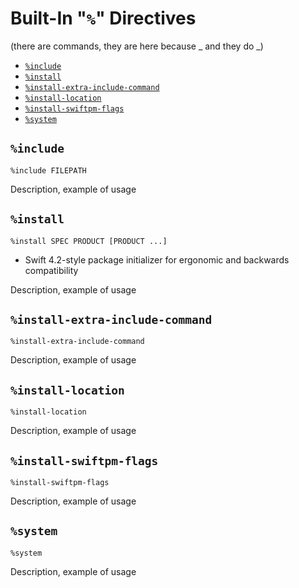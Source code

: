 # Built-In "`%`" Directives

(there are commands, they are here because _ and they do _)

- [`%include`](#include)
- [`%install`](#install)
- [`%install-extra-include-command`](#install-extra-include-command)
- [`%install-location`](#install-location)
- [`%install-swiftpm-flags`](#install-swiftpm-flags)
- [`%system`](#system)

## `%include`
```
%include FILEPATH
```

Description, example of usage

## `%install`
```
%install SPEC PRODUCT [PRODUCT ...]
```

- Swift 4.2-style package initializer for ergonomic and backwards compatibility

Description, example of usage

## `%install-extra-include-command`
```
%install-extra-include-command
```

Description, example of usage

## `%install-location`
```
%install-location
```

Description, example of usage

## `%install-swiftpm-flags`
```
%install-swiftpm-flags
```

Description, example of usage

## `%system`
```
%system
```

Description, example of usage
